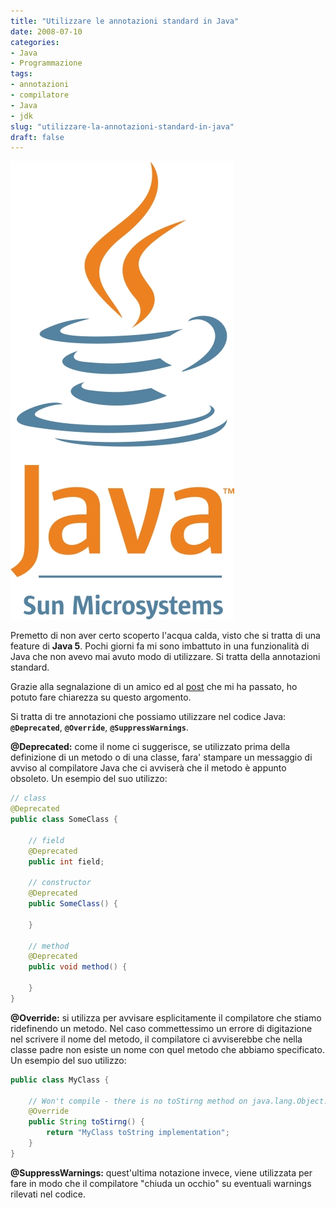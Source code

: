 ```yaml
---
title: "Utilizzare le annotazioni standard in Java"
date: 2008-07-10
categories: 
- Java
- Programmazione
tags: 
- annotazioni
- compilatore
- Java
- jdk
slug: "utilizzare-la-annotazioni-standard-in-java"
draft: false
---
```


[![java logo](java_logo.jpg)]()

Premetto di non aver certo scoperto l'acqua calda, visto che si tratta di una feature di
**Java 5**. Pochi giorni fa mi sono imbattuto in una funzionalità di
Java che non avevo mai avuto modo di utilizzare. Si tratta della
annotazioni standard.

Grazie alla segnalazione di un amico ed al [post](http://www.javalobby.org/java/forums/t17297) che mi ha passato,
ho potuto fare chiarezza su questo argomento.

Si tratta di tre annotazioni che possiamo utilizzare nel codice Java:
**`@Deprecated`**, **`@Override`**, **`@SuppressWarnings`**.

**@Deprecated:** come il nome ci suggerisce, se utilizzato prima della
definizione di un metodo o di una classe, fara' stampare un messaggio di
avviso al compilatore Java che ci avviserà che il metodo è appunto
obsoleto. Un esempio del suo utilizzo:

```java
// class
@Deprecated  
public class SomeClass {

    // field  
    @Deprecated
    public int field;

    // constructor  
    @Deprecated  
    public SomeClass() {

    }

    // method
    @Deprecated  
    public void method() {

    }  
}
```

**@Override:** si utilizza per avvisare esplicitamente il compilatore
che stiamo ridefinendo un metodo. Nel caso commettessimo un errore di
digitazione nel scrivere il nome del metodo, il compilatore ci
avviserebbe che nella classe padre non esiste un nome con quel metodo
che abbiamo specificato. Un esempio del suo utilizzo:

```java
public class MyClass {

    // Won't compile - there is no toStirng method on java.lang.Object.  
    @Override  
    public String toStirng() {  
        return "MyClass toString implementation";  
    }  
}  
```

**@SuppressWarnings:** quest'ultima notazione invece, viene utilizzata
per fare in modo che il compilatore "chiuda un occhio" su eventuali
warnings rilevati nel codice.

